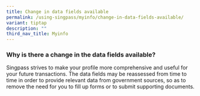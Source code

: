 ```yaml
---
title: Change in data fields available
permalink: /using-singpass/myinfo/change-in-data-fields-available/
variant: tiptap
description: ""
third_nav_title: Myinfo
---
```

<h3>Why is there a change in the data fields available?</h3>
<p>Singpass strives to make your profile more comprehensive and useful for
your future transactions. The data fields may be reassessed from time to
time in order to provide relevant data from government sources, so as to
remove the need for you to fill up forms or to submit supporting documents.</p>